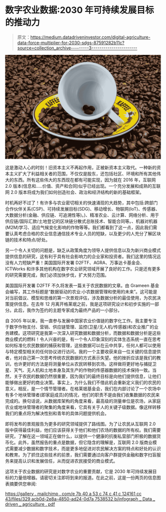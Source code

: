 # 数字农业数据:2030 年可持续发展目标的推动力

> 原文：<https://medium.datadriveninvestor.com/digital-agriculture-data-force-multiplier-for-2030-sdgs-87591282b11c?source=collection_archive---------3----------------------->

![](img/cc1b273f99c50beb03003d2f434a2c66.png)

这是激动人心的时刻！旧资本主义不再起作用，正被新资本主义取代。一种新的资本主义扩大了利益相关者的范围，不仅仅是股东，还包括社区、环境和所有其他伟大的东西。所有这些伟大的东西现在都有可能实现，因为就在 2016 年，互联网 2.0 版本(信息和…..价值、资产和合同)似乎已经出现。一个充分发展和成熟的互联网 2.0 版本将成为我们如何创造社会、政治和经济结构的新的基础框架。

时机再好不过了！有许多与农业密切相关的快速涌现的大趋势，其中包括:跨部门合作伙伴关系(CSP)、可持续发展目标(SDG)、移动增长、物联网(IoT)、传感器、大数据分析(金融、供应链、可追溯性等)。)、精准农业、云计算、网络分析、用于供应链/国际汇款/土地登记的区块链分散式总账技术、智能合同等。、机器对机器(M2M)学习、适应气候变化影响的作物等等。我们都看到了这一点，因此我们需要认真考虑合格的农业信息通信技术专业人员的短缺，以及更少的人充分了解区块链的技术和特点/好处。

另一个令人关切的问题是，缺乏从政策角度为领导人提供信息以及为新兴商业模式提供信息的研究，这有利于具有社会影响力的企业家和投资者。我们这里的情况远没有人力短缺严重！美国国际开发署 D2FTF、AGRA、万事达卡基金会、ICTWorks 和许多其他机构在数字农业研究领域开展了良好的工作。只是还有更多的研究需要完成，我们必须加快步伐，扩大努力范围。

美国国际开发署 D2FTF 不久将发表一篇关于农民数据的文章。由 Grameen 基金会编写，其工作标题是“数据驱动的农业:小农数据管理和使用的未来”。这可能是对当前倡议、模型和思维的第一次景观评估，涉及数据分析的最佳使用，为农民决策提供信息。在去年 12 月离开格莱珉之前，我是这项研究设计和初步实施的一部分。此后，我作为签约的主题专家成为最终产品的一小部分。

自 2005 年以来，我一直参与发展中国家农业价值链的数字化工作。我主要专注于数字作物支付、营销、供应链管理、监控(卫星/无人机/传感器)和农业推广的业务建模。这项研究是我第一次深入研究数据和数据分析，而数据和数据分析是这些商业模式的燃料！令人兴奋的是，有一个令人印象深刻的实体生态系统一直在思考如何标准化农民数据的捕获和管理，这些数据可以在云中共享，任何人都可以使用与特定模型相关的任何协议进行访问。我的一个主要收获来自一位关键的信息提供者，他对自己第一次思考传统农民数据的方式表示失望。他的挫折应该是我们的教训，也许更好的方法是将测量单位从农民转移到农场。这样做将更好地与捕捉卫星、天气、无人机和土地本身及其生产的作物的传感器数据的技术保持一致。当然，关于农民的数据仍然很重要，因为我们的最终目标是向他们提供信息，让他们能够做出更好的商业决策。事实上，为什么我们不借此机会重新定义我们的农民的意义，相反，是一个情节管理者。在格莱珉基金会，我们在内部讨论了一个农场中有多个地块管理者(即家庭成员)的情况，他们的职责不是由我们收集数据的农民来完成的。换句话说，从数据库架构的角度来看，最高级的测量单位是农场，从家庭农业或地块管理者的聚集的角度来看，它具有关于人的关键子级数据。像这样转移我们的重点将为解决性别和青年的具体问题提供机会。

即将发布的景观报告为更多的研究领域提供了路线图。为了让农民从互联网 2.0 版中获得最佳利益，他们应该获得关于他们和他们农场的数据的所有权。我们需要研究，了解在这一领域正在做什么，以提供一个健康的抗衡私营部门积极的数据货币化。此外，虽然报告的重点是数据，但它隐含的理解是，互联网 2.0 版商业模式需要减少数据和数字技术，而是更多地促进对农民解决方案的特点和好处的认识和教育。为了抓住这些技术的前景，我们需要通过向客户群提供金融和数字扫盲服务来提高认识和发展信任，从而促进农民接受的商业模式。

这项关于农业数据的研究是对数字农业的重要贡献，它是 2030 年可持续发展目标的力量倍增器。请密切关注即将到来的报道。在此之前，这是一份两页的信息图表摘要供您审阅:

[https://gallery . mailchimp . com/e 7b 40 a 53 c 74 c 41 c 124161 cc 43/files/329 acb0d-2e8a-4850-ad24-0d7a 7538532 b/infograph _ Data _ driven _ agriculture . pdf](https://gallery.mailchimp.com/e7b40a53c74c41c124161cc43/files/329acb0d-2e8a-4850-ad24-0d7a7538532b/Infographic_Data_driven_Agriculture.pdf)
